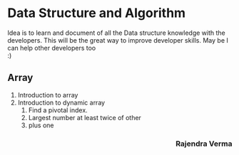 # Data Structure and Algorithm

Idea is to learn and document of all the Data structure knowledge
with the developers. This will be the great way to improve developer skills.
May be I can help other developers too  
:) 

## Array

1. Introduction to array
2. Introduction to dynamic array 
    1. Find a pivotal index.
   2. Largest number at least twice of other
   3. plus one
### <div align="right">Rajendra Verma</div>
